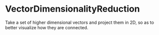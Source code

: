 # VectorDimensionalityReduction
Take a set of higher dimensional vectors and project them in 2D, so as to better visualize how they are connected.
